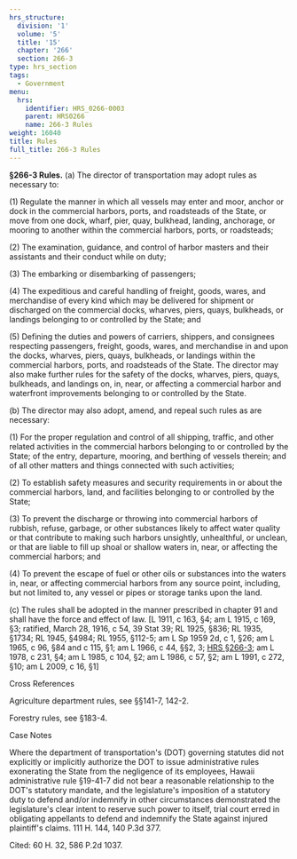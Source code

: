 ```yaml
---
hrs_structure:
  division: '1'
  volume: '5'
  title: '15'
  chapter: '266'
  section: 266-3
type: hrs_section
tags:
  - Government
menu:
  hrs:
    identifier: HRS_0266-0003
    parent: HRS0266
    name: 266-3 Rules
weight: 16040
title: Rules
full_title: 266-3 Rules
---
```

**§266-3 Rules.** (a) The director of transportation may adopt rules as necessary to:

(1) Regulate the manner in which all vessels may enter and moor, anchor or dock in the commercial harbors, ports, and roadsteads of the State, or move from one dock, wharf, pier, quay, bulkhead, landing, anchorage, or mooring to another within the commercial harbors, ports, or roadsteads;

(2) The examination, guidance, and control of harbor masters and their assistants and their conduct while on duty;

(3) The embarking or disembarking of passengers;

(4) The expeditious and careful handling of freight, goods, wares, and merchandise of every kind which may be delivered for shipment or discharged on the commercial docks, wharves, piers, quays, bulkheads, or landings belonging to or controlled by the State; and

(5) Defining the duties and powers of carriers, shippers, and consignees respecting passengers, freight, goods, wares, and merchandise in and upon the docks, wharves, piers, quays, bulkheads, or landings within the commercial harbors, ports, and roadsteads of the State. The director may also make further rules for the safety of the docks, wharves, piers, quays, bulkheads, and landings on, in, near, or affecting a commercial harbor and waterfront improvements belonging to or controlled by the State.

(b) The director may also adopt, amend, and repeal such rules as are necessary:

(1) For the proper regulation and control of all shipping, traffic, and other related activities in the commercial harbors belonging to or controlled by the State; of the entry, departure, mooring, and berthing of vessels therein; and of all other matters and things connected with such activities;

(2) To establish safety measures and security requirements in or about the commercial harbors, land, and facilities belonging to or controlled by the State;

(3) To prevent the discharge or throwing into commercial harbors of rubbish, refuse, garbage, or other substances likely to affect water quality or that contribute to making such harbors unsightly, unhealthful, or unclean, or that are liable to fill up shoal or shallow waters in, near, or affecting the commercial harbors; and

(4) To prevent the escape of fuel or other oils or substances into the waters in, near, or affecting commercial harbors from any source point, including, but not limited to, any vessel or pipes or storage tanks upon the land.

(c) The rules shall be adopted in the manner prescribed in chapter 91 and shall have the force and effect of law. [L 1911, c 163, §4; am L 1915, c 169, §3; ratified, March 28, 1916, c 54, 39 Stat 39; RL 1925, §836; RL 1935, §1734; RL 1945, §4984; RL 1955, §112-5; am L Sp 1959 2d, c 1, §26; am L 1965, c 96, §84 and c 115, §1; am L 1966, c 44, §§2, 3; [HRS §266-3](/title-15/chapter-266/section-266-3/); am L 1978, c 231, §4; am L 1985, c 104, §2; am L 1986, c 57, §2; am L 1991, c 272, §10; am L 2009, c 16, §1]

Cross References

Agriculture department rules, see §§141-7, 142-2.

Forestry rules, see §183-4.

Case Notes

Where the department of transportation's (DOT) governing statutes did not explicitly or implicitly authorize the DOT to issue administrative rules exonerating the State from the negligence of its employees, Hawaii administrative rule §19-41-7 did not bear a reasonable relationship to the DOT's statutory mandate, and the legislature's imposition of a statutory duty to defend and/or indemnify in other circumstances demonstrated the legislature's clear intent to reserve such power to itself, trial court erred in obligating appellants to defend and indemnify the State against injured plaintiff's claims. 111 H. 144, 140 P.3d 377.

Cited: 60 H. 32, 586 P.2d 1037.